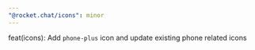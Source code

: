 ```yaml
---
"@rocket.chat/icons": minor
---
```


feat(icons): Add `phone-plus` icon and update existing phone related icons
